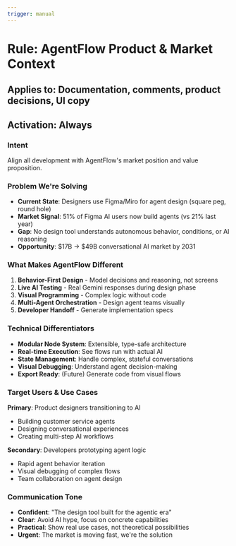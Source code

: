 ```yaml
---
trigger: manual
---
```


# Rule: AgentFlow Product & Market Context
## Applies to: Documentation, comments, product decisions, UI copy
## Activation: Always

### Intent
Align all development with AgentFlow's market position and value proposition.

### Problem We're Solving
- **Current State**: Designers use Figma/Miro for agent design (square peg, round hole)
- **Market Signal**: 51% of Figma AI users now build agents (vs 21% last year)
- **Gap**: No design tool understands autonomous behavior, conditions, or AI reasoning
- **Opportunity**: $17B → $49B conversational AI market by 2031

### What Makes AgentFlow Different
1. **Behavior-First Design** - Model decisions and reasoning, not screens
2. **Live AI Testing** - Real Gemini responses during design phase
3. **Visual Programming** - Complex logic without code
4. **Multi-Agent Orchestration** - Design agent teams visually
5. **Developer Handoff** - Generate implementation specs

### Technical Differentiators
- **Modular Node System**: Extensible, type-safe architecture
- **Real-time Execution**: See flows run with actual AI
- **State Management**: Handle complex, stateful conversations
- **Visual Debugging**: Understand agent decision-making
- **Export Ready**: (Future) Generate code from visual flows

### Target Users & Use Cases
**Primary**: Product designers transitioning to AI
- Building customer service agents
- Designing conversational experiences
- Creating multi-step AI workflows

**Secondary**: Developers prototyping agent logic
- Rapid agent behavior iteration
- Visual debugging of complex flows
- Team collaboration on agent design

### Communication Tone
- **Confident**: "The design tool built for the agentic era"
- **Clear**: Avoid AI hype, focus on concrete capabilities
- **Practical**: Show real use cases, not theoretical possibilities
- **Urgent**: The market is moving fast, we're the solution
